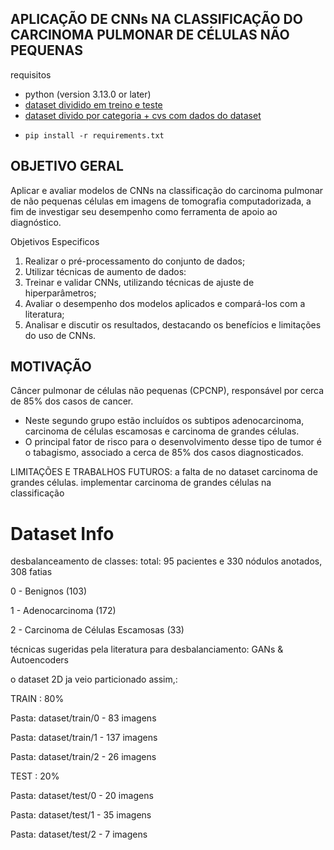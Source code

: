 ## APLICAÇÃO DE CNNs NA CLASSIFICAÇÃO DO CARCINOMA PULMONAR DE CÉLULAS NÃO PEQUENAS

requisitos

* python (version 3.13.0 or later)
* [dataset dividido em treino e teste](https://drive.google.com/drive/folders/1bAshdY1GdLHfQswjQnLCSHxjEIaQXX7Q?usp=drive_link)
* [dataset divido por categoria + cvs com dados do dataset](https://drive.google.com/file/d/1Tryg4cN30dSADB6r-yJrz-2TpBZJvpFD/view?usp=sharing)
* ```
  pip install -r requirements.txt
  ```

## OBJETIVO GERAL

Aplicar e avaliar modelos de CNNs na classificação do carcinoma pulmonar de não pequenas células em imagens de tomografia computadorizada, a fim de investigar seu desempenho como ferramenta de apoio ao diagnóstico.

Objetivos Especificos

1. Realizar o pré-processamento do conjunto de dados;
2. Utilizar técnicas de aumento de dados:
3. Treinar e validar CNNs, utilizando técnicas de ajuste de hiperparâmetros;
4. Avaliar o desempenho dos modelos aplicados e compará-los com a literatura;
5. Analisar e discutir os resultados, destacando os benefícios e limitações do uso de CNNs.

## MOTIVAÇÃO


Câncer pulmonar de células não pequenas (CPCNP), responsável por cerca de 85% dos casos de cancer.

- Neste segundo grupo estão incluídos os subtipos adenocarcinoma, carcinoma de células escamosas e carcinoma de grandes células.
- O principal fator de risco para o desenvolvimento desse tipo de tumor é o tabagismo, associado a cerca de 85% dos casos diagnosticados.

LIMITAÇÕES E TRABALHOS FUTUROS:
a falta de no dataset carcinoma de grandes células.
implementar carcinoma de grandes células na classificação

# Dataset Info

desbalanceamento de classes:
total: 95 pacientes e 330 nódulos anotados, 308 fatias

0  -   Benignos (103)

1  -   Adenocarcinoma (172)

2   -   Carcinoma de Células Escamosas (33)

técnicas sugeridas pela literatura para desbalanciamento:  GANs & Autoencoders

o dataset 2D ja veio particionado assim,:

TRAIN : 80%

Pasta: dataset/train/0 - 83 imagens

Pasta: dataset/train/1 - 137 imagens

Pasta: dataset/train/2 - 26 imagens

TEST : 20%

Pasta: dataset/test/0 - 20 imagens

Pasta: dataset/test/1 - 35 imagens

Pasta: dataset/test/2 - 7 imagens
